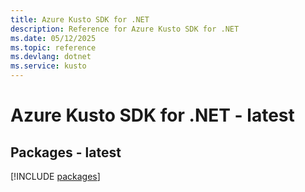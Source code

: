 ```yaml
---
title: Azure Kusto SDK for .NET
description: Reference for Azure Kusto SDK for .NET
ms.date: 05/12/2025
ms.topic: reference
ms.devlang: dotnet
ms.service: kusto
---
```

# Azure Kusto SDK for .NET - latest
## Packages - latest
[!INCLUDE [packages](kusto-index.md)]